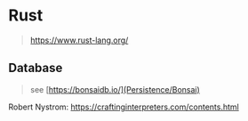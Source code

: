 # Rust
> https://www.rust-lang.org/

## Database
> see [https://bonsaidb.io/](Persistence/Bonsai)


Robert Nystrom:
https://craftinginterpreters.com/contents.html